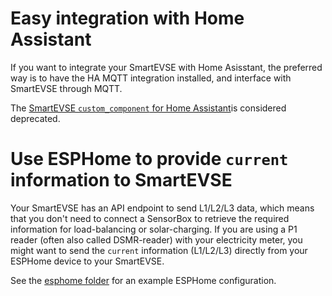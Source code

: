 # Easy integration with Home Assistant

If you want to integrate your SmartEVSE with Home Asisstant, the preferred way is to have the HA MQTT integration installed, and interface with SmartEVSE through MQTT.

The [SmartEVSE `custom_component` for Home Assistant](https://github.com/dingo35/ha-SmartEVSEv3)is considered deprecated.

# Use ESPHome to provide `current` information to SmartEVSE
Your SmartEVSE has an API endpoint to send L1/L2/L3 data, which means that you don't need to connect a SensorBox to retrieve the required information for load-balancing or solar-charging. 
If you are using a P1 reader (often also called DSMR-reader) with your electricity meter, you might want to send the `current` information (L1/L2/L3) directly from your ESPHome device to your SmartEVSE. 

See the [esphome folder](/integrations/esphome/) for an example ESPHome configuration.
